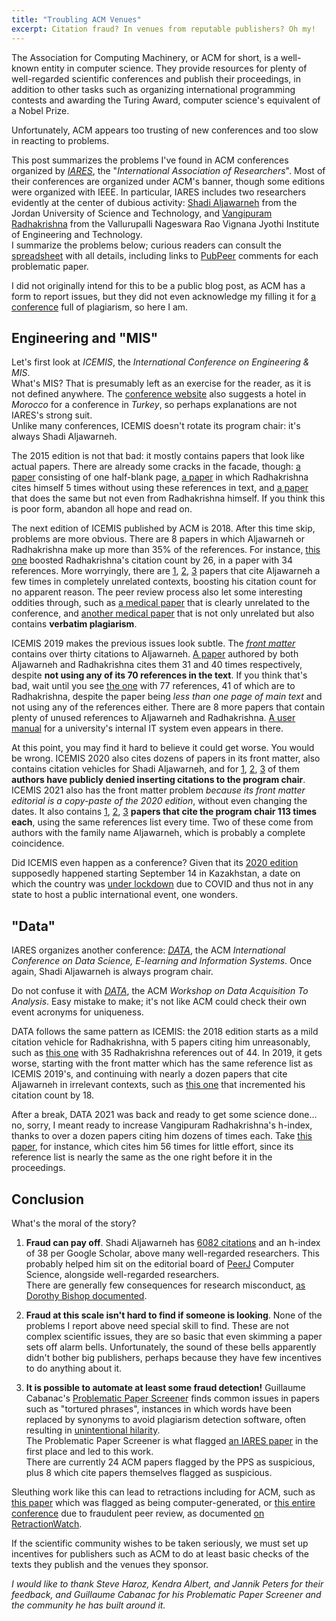 ```yaml
---
title: "Troubling ACM Venues"
excerpt: Citation fraud? In venues from reputable publishers? Oh my!
---
```


The Association for Computing Machinery, or ACM for short, is a well-known entity in computer science.
They provide resources for plenty of well-regarded scientific conferences and publish their proceedings,
in addition to other tasks such as organizing international programming contests and awarding the Turing Award, computer science's equivalent of a Nobel Prize.

Unfortunately, ACM appears too trusting of new conferences and too slow in reacting to problems. 

This post summarizes the problems I've found in ACM conferences organized by _[IARES](https://iares.net/)_,
the "_International Association of Researchers_". Most of their conferences are organized under ACM's banner, though some editions were organized with IEEE.
In particular, IARES includes two researchers evidently at the center of dubious activity: [Shadi Aljawarneh](https://dl.acm.org/profile/81456637051) from the Jordan University of Science and Technology,
and [Vangipuram Radhakrishna](https://dl.acm.org/profile/87658784457) from the Vallurupalli Nageswara Rao Vignana Jyothi Institute of Engineering and Technology.  
I summarize the problems below; curious readers can consult the [spreadsheet](https://docs.google.com/spreadsheets/d/1zui-mmVs_7NbDS-yTe1dtorQCAZ7YNjPaOoZ25q7BwE/edit?usp=sharing) with all details,
including links to [PubPeer](https://pubpeer.com/) comments for each problematic paper.

I did not originally intend for this to be a public blog post, as ACM has a form to report issues, but they did not even acknowledge my filling it for
[a conference](https://pubpeer.com/publications/30E8D340A91FA7A4AAEDF0AF4EF3B2) full of plagiarism, so here I am.


## Engineering and "MIS"

Let's first look at _ICEMIS_, the _International Conference on Engineering & MIS_.  
What's MIS? That is presumably left as an exercise for the reader, as it is not defined anywhere.
The [conference website](https://iares.net/Conference/ICEMIS2015) also suggests a hotel in _Morocco_ for a conference in _Turkey_, so perhaps explanations are not IARES's strong suit.  
Unlike many conferences, ICEMIS doesn't rotate its program chair: it's always Shadi Aljawarneh.

The 2015 edition is not that bad: it mostly contains papers that look like actual papers. There are already some cracks in the facade, though:
[a paper](https://doi.org/10.1145/2832987.2832992) consisting of one half-blank page, [a paper](https://doi.org/10.1145/2832987.2833042) in which Radhakrishna
cites himself 5 times without using these references in text, and [a paper](https://doi.org/10.1145/2832987.2833080) that does the same but not even from Radhakrishna himself.
If you think this is poor form, abandon all hope and read on.

The next edition of ICEMIS published by ACM is 2018. After this time skip, problems are more obvious.
There are 8 papers in which Aljawarneh or Radhakrishna make up more than 35% of the references.
For instance, [this one](https://doi.org/10.1145/3234698.3234735) boosted Radhakrishna's citation count by 26, in a paper with 34 references.
More worryingly, there are [1](https://pubpeer.com/publications/D159E7838FA657F776D4609A1F9C49), [2](https://pubpeer.com/publications/5127A4AFAA33F1406C669F6111611D),
[3](https://pubpeer.com/publications/D8983D3AD889E64A5E33933AF650F6) papers that cite Aljawarneh a few times in completely unrelated contexts, boosting his citation count for no apparent reason.
The peer review process also let some interesting oddities through, such as [a medical paper](https://doi.org/10.1145/3234698.3234750) that is clearly unrelated to the conference,
and [another medical paper](https://pubpeer.com/publications/CC3A9B757DDEA2F20922CC2CA78FB2) that is not only unrelated but also contains **verbatim plagiarism**.

ICEMIS 2019 makes the previous issues look subtle. The _[front matter](https://dl.acm.org/action/showFmPdf?doi=10.1145%2F3330431)_ contains over thirty citations to Aljawarneh.
[A paper](https://doi.org/10.1145/3330431.3330458) authored by both Aljawarneh and Radhakrishna cites them 31 and 40 times respectively, despite **not using any of its 70 references in the text**.
If you think that's bad, wait until you see [the one](https://doi.org/10.1145/3330431.3330460) with 77 references, 41 of which are to Radhakrishna, despite the paper being _less than one page of main text_ 
and not using any of the references either. There are 8 more papers that contain plenty of unused references to Aljawarneh and Radhakrishna.
[A user manual](https://pubpeer.com/publications/150E1C56DA17AD1E79059FCD903510) for a university's internal IT system even appears in there.

At this point, you may find it hard to believe it could get worse. You would be wrong. ICEMIS 2020 also cites dozens of papers in its front matter,
also contains citation vehicles for Shadi Aljawarneh, and for [1](http://web.archive.org/web/20230106223716/https://pubpeer.com/publications/8DC24BCCDA68EC1954E1FCA74FDB8E),
[2](http://web.archive.org/web/20230107131732/https://pubpeer.com/publications/3926A3A1554408CD7727379CFCD189), [3](http://web.archive.org/web/20230107134346/https://pubpeer.com/publications/A3D87B6A21E5BB27E5A32A85F6F1E0)
of them **authors have publicly denied inserting citations to the program chair**. ICEMIS 2021 also has the front matter problem _because its front matter editorial is a copy-paste of the 2020 edition_,
without even changing the dates. It also contains [1](https://pubpeer.com/publications/D0ACAAD32F23D42D1196B45A260406), [2](https://pubpeer.com/publications/DBBD091C274653EBF04FC75E8B4B0F),
[3](https://pubpeer.com/publications/0C7C1F371CB05161EEACC303692521) **papers that cite the program chair 113 times each**, using the same references list every time.
Two of these come from authors with the family name Aljawarneh, which is probably a complete coincidence.

Did ICEMIS even happen as a conference? Given that its [2020 edition](https://iares.net/Conference/ICEMIS20) supposedly happened starting September 14 in Kazakhstan,
a date on which the country was [under lockdown](https://kz.kursiv.media/2020-09-14/v-kazakhstane-oslabili-karantin/amp/) due to COVID and thus not in any state to host a public international event, one wonders.


## "Data"

IARES organizes another conference: _[DATA](https://dl.acm.org/doi/proceedings/10.1145/3279996)_, the ACM _International Conference on Data Science, E-learning and Information Systems_.
Once again, Shadi Aljawarneh is always program chair.

Do not confuse it with _[DATA](https://dl.acm.org/doi/proceedings/10.1145/3277868)_, the ACM _Workshop on Data Acquisition To Analysis_. Easy mistake to make; it's not like ACM could check their own event acronyms for uniqueness.

DATA follows the same pattern as ICEMIS: the 2018 edition starts as a mild citation vehicle for Radhakrishna, with 5 papers citing him unreasonably,
such as [this one](https://doi.org/10.1145/3279996.3280026) with 35 Radhakrishna references out of 44. In 2019, it gets worse, starting with the front matter which has the same reference list as ICEMIS 2019's,
and continuing with nearly a dozen papers that cite Aljawarneh in irrelevant contexts, such as [this one](https://pubpeer.com/publications/F10B0D57AEF6194643C923814547C0) that incremented his citation count by 18.

After a break, DATA 2021 was back and ready to get some science done… no, sorry, I meant ready to increase Vangipuram Radhakrishna's h-index, thanks to over a dozen papers citing him dozens of times each.
Take [this paper](https://pubpeer.com/publications/596E5E620475D4328A45B6F9E57508), for instance, which cites him 56 times for little effort, since its reference list is nearly the same as the one right before it in the proceedings.


## Conclusion

What's the moral of the story?

1. **Fraud can pay off**.
Shadi Aljawarneh has [6082 citations](https://scholar.google.com/citations?user=xm2Hp7YAAAAJ) and an h-index of 38 per Google Scholar,
above many well-regarded researchers. This probably helped him sit on the editorial board of [PeerJ](https://peerj.com/SJawarneh/) Computer Science, alongside well-regarded researchers.  
There are generally few consequences for research misconduct, [as Dorothy Bishop documented](http://deevybee.blogspot.com/2022/12/when-there-are-no-consequences-for.html).

2. **Fraud at this scale isn't hard to find if someone is looking**.
None of the problems I report above need special skill to find. These are not complex scientific issues, they are so basic that even skimming a paper sets off alarm bells.
Unfortunately, the sound of these bells apparently didn't bother big publishers, perhaps because they have few incentives to do anything about it.

3. **It is possible to automate at least some fraud detection!** Guillaume Cabanac's [Problematic Paper Screener](https://www.irit.fr/~Guillaume.Cabanac/problematic-paper-screener)
finds common issues in papers such as "tortured phrases", instances in which words have been replaced by synonyms to avoid plagiarism detection software,
often resulting in [unintentional hilarity](https://pubpeer.com/publications/059D502827972226591FC5F5421221).  
The Problematic Paper Screener is what flagged [an IARES paper](https://pubpeer.com/publications/55F9A59E75F052DB76CD5D58C0D786) in the first place and led to this work.  
There are currently 24 ACM papers flagged by the PPS as suspicious, plus 8 which cite papers themselves flagged as suspicious.

Sleuthing work like this can lead to retractions including for ACM, such as [this paper](https://doi.org/10.1145/3292425.3293461) which was flagged as being computer-generated,
or [this entire conference](https://dl.acm.org/doi/proceedings/10.1145/3292425) due to fraudulent peer review,
as documented [on RetractionWatch](https://retractionwatch.com/2022/04/20/more-than-300-at-once-publisher-retracts-entire-conference-proceedings/).

If the scientific community wishes to be taken seriously, we must set up incentives for publishers such as ACM to do at least basic checks of the texts they publish and the venues they sponsor.



_I would like to thank Steve Haroz, Kendra Albert, and Jannik Peters for their feedback, and Guillaume Cabanac for his Problematic Paper Screener and the community he has built around it._
